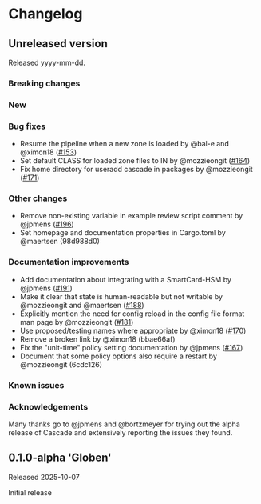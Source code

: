 # Changelog

<!-- Changelog template (remove empty sections on release of a version)
## Unreleased version

Released yyyy-mm-dd.

### Breaking changes
### New
### Bug fixes
### Other changes
### Documentation improvements
### Known issues
### Acknowledgements
-->

## Unreleased version

Released yyyy-mm-dd.

### Breaking changes


### New


### Bug fixes

- Resume the pipeline when a new zone is loaded by @bal-e and @ximon18 ([#153])
- Set default CLASS for loaded zone files to IN by @mozzieongit ([#164])
- Fix home directory for useradd cascade in packages by @mozzieongit ([#171])

### Other changes

- Remove non-existing variable in example review script comment by @jpmens
  ([#196])
- Set homepage and documentation properties in Cargo.toml by @maertsen
  (98d988d0)


### Documentation improvements

- Add documentation about integrating with a SmartCard-HSM by @jpmens ([#191])
- Make it clear that state is human-readable but not writable by @mozzieongit
  and @maertsen ([#188])
- Explicitly mention the need for config reload in the config file format man
  page by @mozzieongit ([#181])
- Use proposed/testing names where appropriate by @ximon18 ([#170])
- Remove a broken link by @ximon18 (bbae66af)
- Fix the "unit-time" policy setting documentation by @jpmens ([#167])
- Document that some policy options also require a restart by @mozzieongit
  (6cdc126)

### Known issues


### Acknowledgements

Many thanks go to @jpmens and @bortzmeyer for trying out the alpha release of
Cascade and extensively reporting the issues they found.


[#153]: https://github.com/NLnetLabs/cascade/pull/153
[#164]: https://github.com/NLnetLabs/cascade/pull/164
[#167]: https://github.com/NLnetLabs/cascade/pull/167
[#170]: https://github.com/NLnetLabs/cascade/pull/170
[#171]: https://github.com/NLnetLabs/cascade/pull/171
[#181]: https://github.com/NLnetLabs/cascade/pull/181
[#188]: https://github.com/NLnetLabs/cascade/pull/188
[#191]: https://github.com/NLnetLabs/cascade/pull/191
[#196]: https://github.com/NLnetLabs/cascade/pull/196


## 0.1.0-alpha 'Globen'

Released 2025-10-07

Initial release
